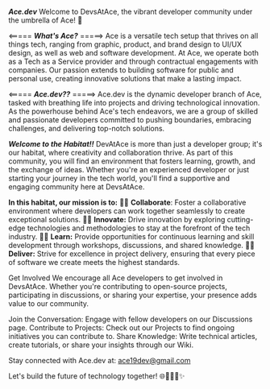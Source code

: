 **_Ace.dev_**
Welcome to DevsAtAce, the vibrant developer community under the umbrella of Ace! 🚀

<===== **_What's Ace?_** =====>
Ace is a versatile tech setup that thrives on all things tech, ranging from graphic, product, and brand design to UI/UX design, as well as web and software development. At Ace, we operate both as a Tech as a Service provider and through contractual engagements with companies. Our passion extends to building software for public and personal use, creating innovative solutions that make a lasting impact.

<===== **_Ace.dev??_** =====>
Ace.dev is the dynamic developer branch of Ace, tasked with breathing life into projects and driving technological innovation. As the powerhouse behind Ace's tech endeavors, we are a group of skilled and passionate developers committed to pushing boundaries, embracing challenges, and delivering top-notch solutions.

**_Welcome to the Habitat!!_**
DevAtAce is more than just a developer group; it's our habitat, where creativity and collaboration thrive. As part of this community, you will find an environment that fosters learning, growth, and the exchange of ideas. Whether you're an experienced developer or just starting your journey in the tech world, you'll find a supportive and engaging community here at DevsAtAce.

**In this habitat, our mission is to:**
👩‍💻 **Collaborate**: Foster a collaborative environment where developers can work together seamlessly to create exceptional solutions.
👩‍💻 **Innovate:** Drive innovation by exploring cutting-edge technologies and methodologies to stay at the forefront of the tech industry.
👩‍💻 **Learn:** Provide opportunities for continuous learning and skill development through workshops, discussions, and shared knowledge.
👩‍💻 **Deliver:** Strive for excellence in project delivery, ensuring that every piece of software we create meets the highest standards.

Get Involved
We encourage all Ace developers to get involved in DevsAtAce. Whether you're contributing to open-source projects, participating in discussions, or sharing your expertise, your presence adds value to our community.

Join the Conversation: Engage with fellow developers on our Discussions page.
Contribute to Projects: Check out our Projects to find ongoing initiatives you can contribute to.
Share Knowledge: Write technical articles, create tutorials, or share your insights through our Wiki.


Stay connected with Ace.dev at: ace19dev@gmail.com


Let's build the future of technology together! 🌐🚀👩‍💻✨
